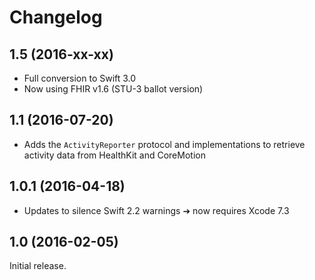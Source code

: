 Changelog
=========


## 1.5 (2016-xx-xx)

- Full conversion to Swift 3.0
- Now using FHIR v1.6 (STU-3 ballot version)


## 1.1 (2016-07-20)

- Adds the `ActivityReporter` protocol and implementations to retrieve activity data from HealthKit and CoreMotion


## 1.0.1 (2016-04-18)

- Updates to silence Swift 2.2 warnings ➔ now requires Xcode 7.3


## 1.0 (2016-02-05)

Initial release.
